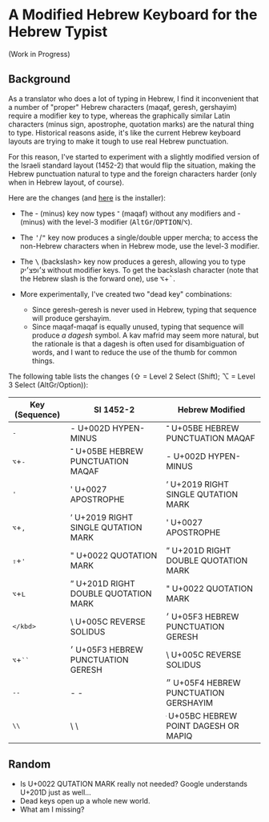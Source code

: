 # A Modified Hebrew Keyboard for the Hebrew Typist

(Work in Progress)

## Background

As a translator who does a lot of typing in Hebrew, I find it inconvenient that
a number of "proper" Hebrew characters (maqaf, geresh, gershayim) require a
modifier key to type, whereas the graphically similar Latin characters (minus
sign, apostrophe, quotation marks) are the natural thing to type. Historical
reasons aside, it's like the current Hebrew keyboard layouts are trying to make
it tough to use real Hebrew punctuation.

For this reason, I've started to experiment with a slightly modified version of
the Israeli standard layout (1452-2) that would flip the situation, making the
Hebrew punctuation natural to type and the foreign characters harder (only when
in Hebrew layout, of course).

Here are the changes (and [here](Hebrew%20Modified.dms?raw=true) is the installer):

- The <kdb>-</kbd> (minus) key now types ־ (maqaf) without any modifiers and -
  (minus) with the level-3 modifier (<kbd>AltGr</kbd>/<kbd>OPTION</kbd>/<kbd>⌥</kbd>).

- The <kbd>'</kbd>/<kbd>"</kbd> key now produces a single/double upper mercha; to access
  the non-Hebrew characters when in Hebrew mode, use the level-3 modifier.

- The <kbd>\\</kbd> (backslash> key now produces a geresh, allowing you to type
  צ׳ופצ׳יק without modifier keys. To get the backslash character (note that the
Hebrew slash is the forward one), use <kbd>⌥</kbd>+<kbd>`</kbd>.

- More experimentally, I've created two "dead key" combinations:
  - Since geresh-geresh is never used in Hebrew, typing that sequence will produce
    gershayim.
  - Since maqaf-maqaf is equally unused, typing that sequence will produce _a dagesh_
    symbol. A kav mafrid may seem more natural, but the rationale is that a dagesh
    is often used for disambiguation of words, and I want to reduce the use of the
    thumb for common things.

The following table lists the changes (⇧ = Level 2 Select (Shift); ⌥ = Level 3 Select (AltGr/Option)):

| Key (Sequence)             | SI 1452-2                             | Hebrew Modified                       |
| -------------------------- | ------------------------------------- | ------------------------------------- |
| <kbd>-</kbd>               | - U+002D HYPEN-MINUS                  | ־ U+05BE HEBREW PUNCTUATION MAQAF     |
| <kbd>⌥</kbd>+<kbd>-</kbd>  | ־ U+05BE HEBREW PUNCTUATION MAQAF     | - U+002D HYPEN-MINUS                  |
| <kbd>'</kbd>               | ' U+0027 APOSTROPHE                   | ’ U+2019 RIGHT SINGLE QUTATION MARK   |
| <kbd>⌥</kbd>+<kbd>,</kbd>  | ’ U+2019 RIGHT SINGLE QUTATION MARK   | ' U+0027 APOSTROPHE                   |
| <kbd>⇧</kbd>+<kbd>'</kbd>  | " U+0022 QUOTATION MARK               | ” U+201D RIGHT DOUBLE QUOTATION MARK  |
| <kbd>⌥</kbd>+<kbd>L</kbd>  | ” U+201D RIGHT DOUBLE QUOTATION MARK  | " U+0022 QUOTATION MARK               |
| <kbd>\</kbd>               | \ U+005C REVERSE SOLIDUS              | ׳ U+05F3 HEBREW PUNCTUATION GERESH    |
| <kbd>⌥</kbd>+<kbd>``</kbd> | ׳  U+05F3 HEBREW PUNCTUATION GERESH   | \ U+005C REVERSE SOLIDUS              |
| <kbd>-</kbd><kbd>-</kbd>   | - -                                   | ״ U+05F4 HEBREW PUNCTUATION GERSHAYIM |
| <kbd>\\</kbd><kbd>\\</kbd> | \ \                                   |  ּ U+05BC HEBREW POINT DAGESH OR MAPIQ |


## Random
- Is U+0022 QUTATION MARK really not needed? Google understands U+201D just as well...
- Dead keys open up a whole new world.
- What am I missing?
